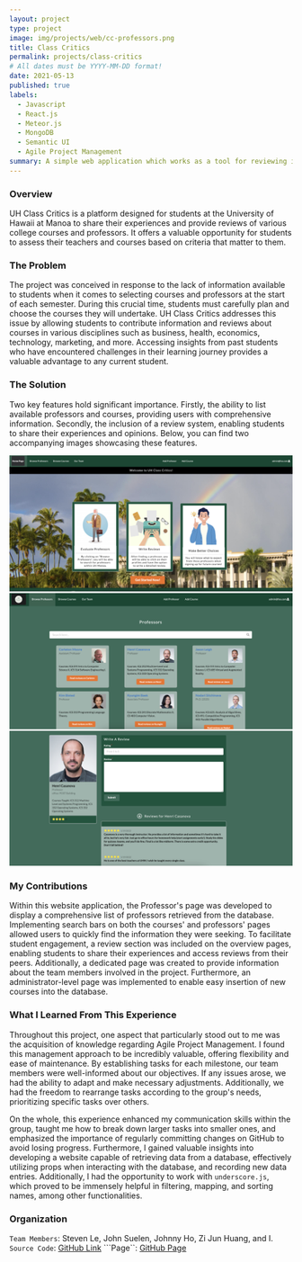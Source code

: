 ```yaml
---
layout: project
type: project
image: img/projects/web/cc-professors.png
title: Class Critics
permalink: projects/class-critics
# All dates must be YYYY-MM-DD format!
date: 2021-05-13
published: true
labels:
  - Javascript
  - React.js
  - Meteor.js
  - MongoDB
  - Semantic UI
  - Agile Project Management
summary: A simple web application which works as a tool for reviewing instructors and courses at UH Manoa.
---
```


### Overview

UH Class Critics is a platform designed for students at the University of Hawaii at Manoa to share their experiences and provide reviews of various college courses and professors. It offers a valuable opportunity for students to assess their teachers and courses based on criteria that matter to them.

 ### The Problem

 The project was conceived in response to the lack of information available to students when it comes to selecting courses and professors at the start of each semester. During this crucial time, students must carefully plan and choose the courses they will undertake. UH Class Critics addresses this issue by allowing students to contribute information and reviews about courses in various disciplines such as business, health, economics, technology, marketing, and more. Accessing insights from past students who have encountered challenges in their learning journey provides a valuable advantage to any current student.

 ### The Solution

Two key features hold significant importance. Firstly, the ability to list available professors and courses, providing users with comprehensive information. Secondly, the inclusion of a review system, enabling students to share their experiences and opinions. Below, you can find two accompanying images showcasing these features.

<div class="text-center p-4">
<img width="700px" class="img-fluid"  src="../img/projects/web/cc-homepage.png">
</div>

<div class="text-center p-4">
<img width="700px" class="img-fluid"  src="../img/projects/web/cc-professors.png">
</div>

<div class="text-center p-4">
<img width="700px" class="img-fluid"  src="../img/projects/web/cc-review.png">
</div>

### My Contributions

Within this website application, the Professor's page was developed to display a comprehensive list of professors retrieved from the database. Implementing search bars on both the courses' and professors' pages allowed users to quickly find the information they were seeking. To facilitate student engagement, a review section was included on the overview pages, enabling students to share their experiences and access reviews from their peers. Additionally, a dedicated page was created to provide information about the team members involved in the project. Furthermore, an administrator-level page was implemented to enable easy insertion of new courses into the database.

### What I Learned From This Experience

Throughout this project, one aspect that particularly stood out to me was the acquisition of knowledge regarding Agile Project Management. I found this management approach to be incredibly valuable, offering flexibility and ease of maintenance. By establishing tasks for each milestone, our team members were well-informed about our objectives. If any issues arose, we had the ability to adapt and make necessary adjustments. Additionally, we had the freedom to rearrange tasks according to the group's needs, prioritizing specific tasks over others.

On the whole, this experience enhanced my communication skills within the group, taught me how to break down larger tasks into smaller ones, and emphasized the importance of regularly committing changes on GitHub to avoid losing progress. Furthermore, I gained valuable insights into developing a website capable of retrieving data from a database, effectively utilizing props when interacting with the database, and recording new data entries. Additionally, I had the opportunity to work with ```underscore.js```, which proved to be immensely helpful in filtering, mapping, and sorting names, among other functionalities.

### Organization

```Team Members```: Steven Le, John Suelen, Johnny Ho, Zi Jun Huang, and I.
```Source Code```: [GitHub Link](https://github.com/uh-class-critics)
```Page``: [GitHub Page](https://uh-class-critics.github.io/)

